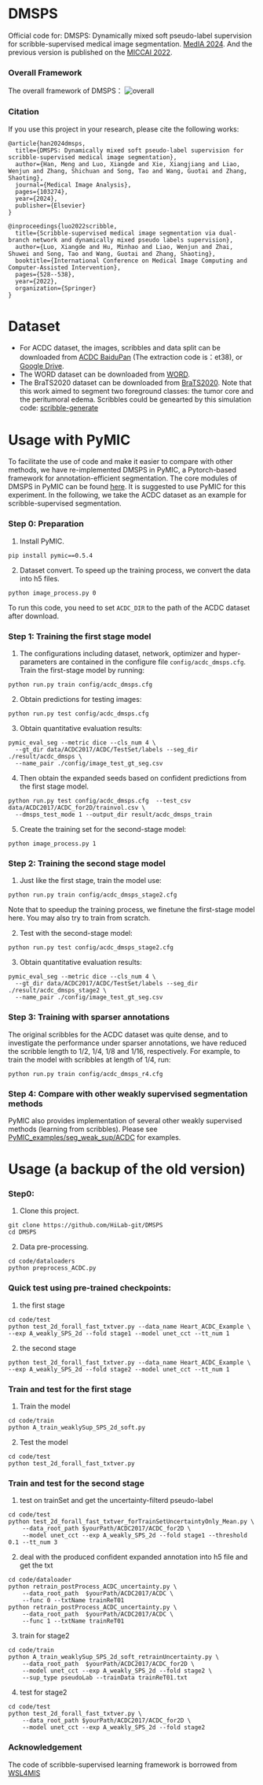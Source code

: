 # DMSPS
Official code for: DMSPS: Dynamically mixed soft pseudo-label supervision for scribble-supervised medical image segmentation. [MedIA 2024](https://www.sciencedirect.com/science/article/pii/S1361841524001993?dgcid=author).
And the previous version is published on the [MICCAI 2022](https://link.springer.com/chapter/10.1007/978-3-031-16431-6_50).

### Overall Framework
The overall framework of DMSPS：
![overall](https://github.com/HiLab-git/DMSPS/blob/master/imgs/framework.png)

### Citation
If you use this project in your research, please cite the following works:
```
@article{han2024dmsps,
  title={DMSPS: Dynamically mixed soft pseudo-label supervision for scribble-supervised medical image segmentation},
  author={Han, Meng and Luo, Xiangde and Xie, Xiangjiang and Liao, Wenjun and Zhang, Shichuan and Song, Tao and Wang, Guotai and Zhang, Shaoting},
  journal={Medical Image Analysis},
  pages={103274},
  year={2024},
  publisher={Elsevier}
}

@inproceedings{luo2022scribble,
  title={Scribble-supervised medical image segmentation via dual-branch network and dynamically mixed pseudo labels supervision},
  author={Luo, Xiangde and Hu, Minhao and Liao, Wenjun and Zhai, Shuwei and Song, Tao and Wang, Guotai and Zhang, Shaoting},
  booktitle={International Conference on Medical Image Computing and Computer-Assisted Intervention},
  pages={528--538},
  year={2022},
  organization={Springer}
}
```

# Dataset
* For ACDC dataset, the images, scribbles and data split can be downloaded from [ACDC BaiduPan](https://pan.baidu.com/s/1Wqcw_qFNezplzdewQMHXsg) (The extraction code is：et38), or [Google Drive](). 
* The WORD dataset can be downloaded from [WORD](https://github.com/HiLab-git/WORD?tab=readme-ov-file).
* The BraTS2020 dataset can be downloaded from [BraTS2020](https://www.med.upenn.edu/cbica/brats2020/data.html). Note that this work aimed to segment two foreground classes: the tumor core and the peritumoral
edema. Scribbles could be genearted by this simulation code: [scribble-generate](https://github.com/HiLab-git/DMSPS/blob/master/code/dataloader/scribble_generater.py)

# Usage with PyMIC
To facilitate the use of code and make it easier to compare with other methods, we have re-implemented DMSPS in PyMIC, a Pytorch-based framework for annotation-efficient segmentation. The core modules of DMSPS in PyMIC can be found [here][pymic_dmsps]. It is suggested to use PyMIC for this experiment. In the following, we take the ACDC dataset as an example for scribble-supervised segmentation.

[pymic_dmsps]: https://github.com/HiLab-git/PyMIC/blob/master/pymic/net_run/weak_sup/wsl_dmsps.py

### Step 0: Preparation
1. Install PyMIC. 
```
pip install pymic==0.5.4
```
2. Dataset convert.
To speed up the training process, we convert the data into h5 files.
```
python image_process.py 0
```
To run this code, you need to set `ACDC_DIR` to the path of the  ACDC dataset after download.

### Step 1: Training the first stage model
1. The configurations including dataset, network, optimizer and hyper-parameters are contained in the configure file
`config/acdc_dmsps.cfg`. Train the first-stage model by running:
```
python run.py train config/acdc_dmsps.cfg
```
2. Obtain predictions for testing images:
```
python run.py test config/acdc_dmsps.cfg
```
3. Obtain quantitative evaluation results:
```
pymic_eval_seg --metric dice --cls_num 4 \
  --gt_dir data/ACDC2017/ACDC/TestSet/labels --seg_dir ./result/acdc_dmsps \
  --name_pair ./config/image_test_gt_seg.csv
```
4. Then obtain the expanded seeds based on confident predictions from the first stage model.
```
python run.py test config/acdc_dmsps.cfg  --test_csv data/ACDC2017/ACDC_for2D/trainvol.csv \
  --dmsps_test_mode 1 --output_dir result/acdc_dmsps_train
```
5. Create the training set for the second-stage model:
```
python image_process.py 1
```
### Step 2: Training the second stage model
1. Just like the first stage, train the model use:
```
python run.py train config/acdc_dmsps_stage2.cfg
```
Note that to speedup the training process, we finetune the first-stage model here. You may also try to train from scratch. 

2. Test with the second-stage model:
```
python run.py test config/acdc_dmsps_stage2.cfg
```
3. Obtain quantitative evaluation results:
```
pymic_eval_seg --metric dice --cls_num 4 \
  --gt_dir data/ACDC2017/ACDC/TestSet/labels --seg_dir ./result/acdc_dmsps_stage2 \
  --name_pair ./config/image_test_gt_seg.csv
```
### Step 3: Training with sparser annotations
The original scribbles for the ACDC dataset was quite dense, and to investigate the performance under sparser annotations, we have reduced the scribble length to 1/2, 1/4, 1/8 and 1/16, respectively. For example, to train the model with scribbles at length of 1/4,  run:
```
python run.py train config/acdc_dmsps_r4.cfg
```

### Step 4: Compare with other weakly supervised segmentation methods
PyMIC also provides implementation of several other weakly supervised methods (learning from scribbles). Please see [PyMIC_examples/seg_weak_sup/ACDC][PyMIC_example_link] for examples.

[PyMIC_example_link]:https://github.com/HiLab-git/PyMIC_examples/tree/main/seg_weak_sup/ACDC 

# Usage (a backup of the old version)
### Step0:
1. Clone this project. 
```
git clone https://github.com/HiLab-git/DMSPS
cd DMSPS
```
2. Data pre-processing.
```
cd code/dataloaders
python preprocess_ACDC.py
```

### Quick test using pre-trained checkpoints:
1. the first stage 
```
cd code/test
python test_2d_forall_fast_txtver.py --data_name Heart_ACDC_Example \
--exp A_weakly_SPS_2d --fold stage1 --model unet_cct --tt_num 1
```
2. the second stage
```
python test_2d_forall_fast_txtver.py --data_name Heart_ACDC_Example \
--exp A_weakly_SPS_2d --fold stage2 --model unet_cct --tt_num 1
```

### Train and test for the first stage 
1. Train the model 
```
cd code/train
python A_train_weaklySup_SPS_2d_soft.py
```
2. Test the model 
```
cd code/test
python test_2d_forall_fast_txtver.py 
```

### Train and test for the second stage 
1. test on trainSet and get the uncertainty-filterd pseudo-label
```
cd code/test
python test_2d_forall_fast_txtver_forTrainSetUncertaintyOnly_Mean.py \
    --data_root_path $yourPath/ACDC2017/ACDC_for2D \
    --model unet_cct --exp A_weakly_SPS_2d --fold stage1 --threshold 0.1 --tt_num 3
```
2. deal with the produced confident expanded annotation into h5 file and get the txt
```
cd code/dataloader
python retrain_postProcess_ACDC_uncertainty.py \
    --data_root_path  $yourPath/ACDC2017/ACDC \
    --func 0 --txtName trainReT01
python retrain_postProcess_ACDC_uncertainty.py \
    --data_root_path  $yourPath/ACDC2017/ACDC \
    --func 1 --txtName trainReT01
```
3. train for stage2
```
cd code/train
python A_train_weaklySup_SPS_2d_soft_retrainUncertainty.py \
    --data_root_path  $yourPath/ACDC2017/ACDC_for2D \
    --model unet_cct --exp A_weakly_SPS_2d --fold stage2 \
    --sup_type pseudoLab --trainData trainReT01.txt
```
4. test for stage2
```
cd code/test
python test_2d_forall_fast_txtver.py \
    --data_root_path $yourPath/ACDC2017/ACDC_for2D \
    --model unet_cct --exp A_weakly_SPS_2d --fold stage2
```

### Acknowledgement
The code of scribble-supervised learning framework is borrowed from [WSL4MIS](https://github.com/HiLab-git/WSL4MIS)